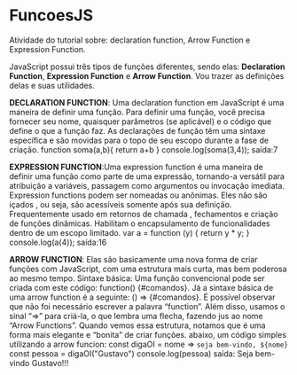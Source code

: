 # FuncoesJS

Atividade do tutorial sobre: declaration function, Arrow Function e Expression Function.

JavaScript possui três tipos de funções diferentes, sendo elas: **Declaration Function**, **Expression Function** e **Arrow Function**. Vou  trazer as definições delas e suas utilidades. 

**DECLARATION FUNCTION**: Uma declaration function em JavaScript é uma maneira de definir uma função. Para definir uma função, você precisa fornecer seu nome, quaisquer parâmetros (se aplicável) e o código que define o que a função faz. As declarações de função têm uma sintaxe específica e são movidas para o topo de seu escopo durante a fase de criação. 
function soma(a,b){
    return a+b
}
console.log(soma(3,4)); 
saída:7

**EXPRESSION FUNCTION**:Uma expression function é uma maneira de definir uma função como parte de uma expressão, tornando-a versátil para atribuição a variáveis, passagem como argumentos ou invocação imediata. Expression functions podem ser nomeadas ou anônimas. Eles não são içados , ou seja, são acessíveis somente após sua definição. Frequentemente usado em retornos de chamada , fechamentos e criação de funções dinâmicas. Habilitam o encapsulamento de funcionalidades dentro de um escopo limitado.
var a = function (y) {
  return y * y;
}
console.log(a(4));
saída:16

**ARROW FUNCTION**: Elas são basicamente uma nova forma de criar funções com JavaScript, com uma estrutura mais curta, mas bem poderosa ao mesmo tempo.
Sintaxe básica: Uma função convencional pode ser criada com este código: function() {#comandos}. Já a sintaxe básica de uma arrow function é a seguinte: () => {#comandos}.
É possível observar que não foi necessário escrever a palavra “function”. Além disso, usamos o sinal “=>” para criá-la, o que lembra uma flecha, fazendo jus ao nome “Arrow Functions”.
Quando vemos essa estrutura, notamos que é uma forma mais elegante e “bonita” de criar funções. abaixo, um código simples utilizando a arrow funcion:
const digaOI = nome => `seja bem-vindo, ${nome}`
const pessoa = digaOI("Gustavo")
console.log(pessoa)
saída: Seja bem-vindo Gustavo!!!

